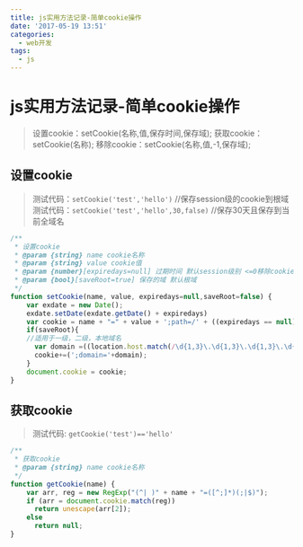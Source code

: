 ```yaml
---
title: js实用方法记录-简单cookie操作
date: '2017-05-19 13:51'
categories:
  - web开发
tags: 
  - js
---
```

# js实用方法记录-简单cookie操作

>设置cookie：setCookie(名称,值,保存时间,保存域);
>获取cookie：setCookie(名称);
>移除cookie：setCookie(名称,值,-1,保存域);

## 设置cookie 

>测试代码：`setCookie('test','hello')` //保存session级的cookie到根域
>测试代码：`setCookie('test','hello',30,false)` //保存30天且保存到当前全域名

``` js
/**
 * 设置cookie
 * @param {string} name cookie名称
 * @param {string} value cookie值
 * @param {number}[expiredays=null] 过期时间 默认session级别 <=0移除cookie
 * @param {bool}[saveRoot=true] 保存的域 默认根域
 */
function setCookie(name, value, expiredays=null,saveRoot=false) {
    var exdate = new Date();
    exdate.setDate(exdate.getDate() + expiredays)
    var cookie = name + "=" + value + ';path=/' + ((expiredays == null) ? "" : ";expires=" + exdate.toGMTString());
    if(saveRoot){
    //适用于一级，二级，本地域名
      var domain =((location.host.match(/\d{1,3}\.\d{1,3}\.\d{1,3}\.\d{1,3}/g) || location.hostname=='localhost')? location.hostname:('.' + (location.host.split('.')[2]!=undefined?(location.host.split('.')[1]+'.'+location.host.split('.')[2]):location.host)));
      cookie+=(';domain='+domain);
    }
    document.cookie = cookie;
}
```
<!--more-->
## 获取cookie

> 测试代码: `getCookie('test')=='hello'`

``` js
/**
 * 获取cookie
 * @param {string} name cookie名称
 */
function getCookie(name) {
    var arr, reg = new RegExp("(^| )" + name + "=([^;]*)(;|$)");
    if (arr = document.cookie.match(reg))
      return unescape(arr[2]);
    else
      return null;
}

```

